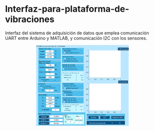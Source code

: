 # Interfaz-para-plataforma-de-vibraciones
Interfaz del sistema de adquisición de datos que emplea comunicación UART entre Arduino y MATLAB, y comunicación I2C con los sensores.
<p align="center">
    <img width=60% src="https://github.com/itzchav/Interfaz-para-plataforma-de-vibraciones/blob/main/interfaz.png">
</p>
